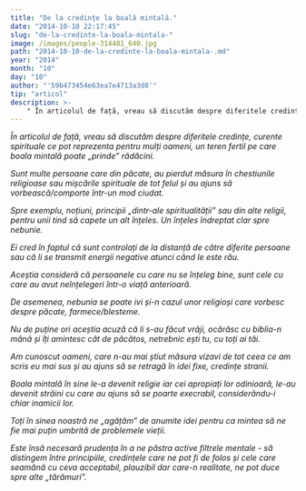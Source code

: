 ```yaml
---
title: "De la credințe la boală mintală."
date: "2014-10-10 22:17:45"
slug: "de-la-credinte-la-boala-mintala-"
image: /images/people-314481_640.jpg
path: "2014-10-10-de-la-credinte-la-boala-mintala-.md"
year: "2014"
month: "10"
day: "10"
author: "'59b473454e63ea7e4713a3d0'"
tip: "articol"
description: >-
    " În articolul de față, vreau să discutăm despre diferitele credințe, curente spirituale ce pot reprezenta pentru mulți oameni, un teren fertil pe care boala mintală poate „prinde” rădăcini.Sunt multe"
---
```

<div class="kg-card-markdown"><p><em> În articolul de față, vreau să discutăm despre diferitele credințe, curente spirituale ce pot reprezenta pentru mulți oameni, un teren fertil pe care boala mintală poate „prinde” rădăcini.</em></p>
<p><em>Sunt multe persoane care din păcate, au pierdut măsura în chestiunile religioase sau mișcările spirituale de tot felul și au ajuns să vorbească/comporte într-un mod ciudat.</em></p>
<p><em>Spre exemplu, noțiuni, principii  „dintr-ale spiritualității” sau din alte religii, pentru unii tind să capete un alt înțeles. Un înțeles îndreptat clar spre nebunie. </em></p>
<p><em>Ei cred în faptul că sunt controlați de la distanță de către diferite persoane sau că li se transmit energii negative atunci când le este rău. </em></p>
<p><em>Aceștia consideră că persoanele cu care nu se înțeleg bine, sunt cele cu care au avut neînțelegeri într-o viață anterioară.</em></p>
<p><em>De asemenea, nebunia se poate ivi și-n cazul unor religioși care vorbesc despre păcate, farmece/blesteme. </em></p>
<p><em>Nu de puține ori aceștia acuză că li s-au făcut vrăji, ocărăsc cu biblia-n mână și îți amintesc cât de păcătos, netrebnic ești tu, cu toți ai tăi. </em></p>
<p><em>Am cunoscut oameni, care n-au mai știut măsura vizavi de tot ceea ce am scris eu mai sus și au ajuns să se retragă în idei fixe, credințe stranii. </em></p>
<p><em>Boala mintală în sine le-a devenit religie iar cei apropiați lor odinioară, le-au devenit străini cu care au ajuns să se poarte execrabil, considerându-i chiar inamicii lor.</em></p>
<p><em>Toți în sinea noastră ne „agățăm” de anumite idei pentru ca mintea să ne fie mai puțin umbrită de problemele vieții. </em></p>
<p><em>Este însă necesară prudența în a ne păstra active filtrele mentale - să distingem între principiile, credințele care ne pot fi de folos și cele care seamănă cu ceva acceptabil, plauzibil dar care-n realitate, ne pot duce spre alte „tărâmuri”.</em></p>
<p> </p>
</div>
    